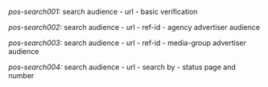 *pos-search001:* search audience - 
    url - basic verification

*pos-search002:* search audience - 
    url - ref-id - agency advertiser audience

*pos-search003:* search audience - 
    url - ref-id - media-group advertiser audience

*pos-search004:* search audience - 
    url - search by - status page and number